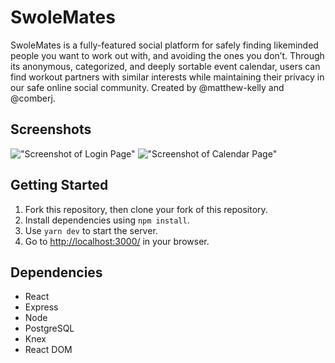 # SwoleMates

SwoleMates is a fully-featured social platform for safely finding likeminded people you want to work out with, and avoiding the ones you don’t. Through its anonymous, categorized, and deeply sortable event calendar, users can find workout partners with similar interests while maintaining their privacy in our safe online social community. Created by @matthew-kelly and @comberj.

## Screenshots

!["Screenshot of Login Page"](https://github.com/matthew-kelly/swolemates/blob/master/docs/swolemates-homepage.jpeg)
!["Screenshot of Calendar Page"](https://github.com/matthew-kelly/swolemates/blob/master/docs/swolemates-calendar.jpeg)

## Getting Started

1. Fork this repository, then clone your fork of this repository.
2. Install dependencies using `npm install`.
3. Use `yarn dev` to start the server.
4. Go to <http://localhost:3000/> in your browser.

## Dependencies

- React
- Express
- Node
- PostgreSQL
- Knex
- React DOM
